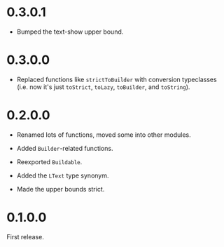 # 0.3.0.1

* Bumped the text-show upper bound.

# 0.3.0.0

* Replaced functions like `strictToBuilder` with conversion typeclasses (i.e. now it's just `toStrict`, `toLazy`, `toBuilder`, and `toString`).

# 0.2.0.0

* Renamed lots of functions, moved some into other modules.

* Added `Builder`-related functions.

* Reexported `Buildable`.

* Added the `LText` type synonym.

* Made the upper bounds strict.

# 0.1.0.0

First release.
